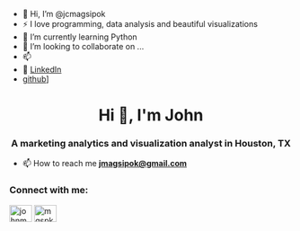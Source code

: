 - 👋 Hi, I’m @jcmagsipok
- ⚡ I love programming, data analysis and beautiful visualizations
- 🌱 I’m currently learning Python
- 💞️ I’m looking to collaborate on ...
- 📫 
- 🏢 [LinkedIn](https://www.linkedin.com/in/johnmagsipok/)
- [github](https://img.shields.io/badge/GitHub-000000?style=for-the-badge&logo=GitHub&logoColor=white)]

<!---
jcmagsipok/jcmagsipok is a ✨ special ✨ repository because its `README.md` (this file) appears on your GitHub profile.
You can click the Preview link to take a look at your changes.
--->

<h1 align="center">Hi 👋, I'm John</h1>
<h3 align="center">A marketing analytics and visualization analyst in Houston, TX</h3>

- 📫 How to reach me **jmagsipok@gmail.com**

<h3 align="left">Connect with me:</h3>
<p align="left">
<a href="https://linkedin.com/in/johnmagsipok" target="blank"><img align="center" src="https://raw.githubusercontent.com/rahuldkjain/github-profile-readme-generator/master/src/images/icons/Social/linked-in-alt.svg" alt="johnmagsipok" height="30" width="40" /></a>
<a href="https://instagram.com/mgspk" target="blank"><img align="center" src="https://raw.githubusercontent.com/rahuldkjain/github-profile-readme-generator/master/src/images/icons/Social/instagram.svg" alt="mgspk" height="30" width="40" /></a>
</p>
